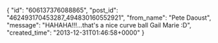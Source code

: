  {
   "id": "606137376088865",
   "post_id": "462493170453287_494830160552921",
   "from_name": "Pete Daoust",
   "message": "HAHAHA!!!...that's a nice curve ball Gail Marie :D",
   "created_time": "2013-12-31T01:46:58+0000"
 }
